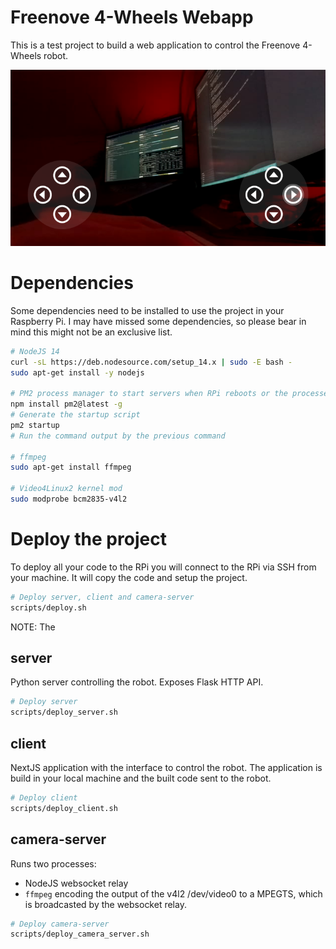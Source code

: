 # Freenove 4-Wheels Webapp

This is a test project to build a web application to control the Freenove 4-Wheels
robot.

![Freenove 4-Wheels Webapp screenshot](./docs/screenshot.png)

# Dependencies

Some dependencies need to be installed to use the project in your Raspberry Pi. I may
have missed some dependencies, so please bear in mind this might not be an exclusive list.

```sh
# NodeJS 14
curl -sL https://deb.nodesource.com/setup_14.x | sudo -E bash -
sudo apt-get install -y nodejs

# PM2 process manager to start servers when RPi reboots or the processes crash
npm install pm2@latest -g
# Generate the startup script
pm2 startup
# Run the command output by the previous command

# ffmpeg
sudo apt-get install ffmpeg

# Video4Linux2 kernel mod
sudo modprobe bcm2835-v4l2
```

# Deploy the project

To deploy all your code to the RPi you will connect to the RPi via SSH from your machine. It will copy
the code and setup the project.

```sh
# Deploy server, client and camera-server
scripts/deploy.sh
```

NOTE: The

## server

Python server controlling the robot. Exposes Flask HTTP API.

```sh
# Deploy server
scripts/deploy_server.sh
```

## client

NextJS application with the interface to control the robot. The application is build in your local
machine and the built code sent to the robot.

```sh
# Deploy client
scripts/deploy_client.sh
```

## camera-server

Runs two processes:

- NodeJS websocket relay
- `ffmpeg` encoding the output of the v4l2 /dev/video0 to a MPEGTS, which is broadcasted by the websocket relay.

```sh
# Deploy camera-server
scripts/deploy_camera_server.sh
```
